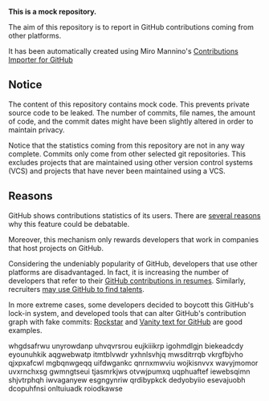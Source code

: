 **This is a mock repository.** 

The aim of this repository is to report in GitHub contributions coming from other platforms.

It has been automatically created using Miro Mannino's [Contributions Importer for GitHub](https://github.com/miromannino/contributions-importer-for-github)

## Notice

The content of this repository contains mock code. This prevents private source code to be leaked. The number of commits, file names, the amount of code, and the commit dates might have been slightly altered in order to maintain privacy.

Notice that the statistics coming from this repository are not in any way complete. Commits only come from other selected git repositories. This excludes projects that are maintained using other version control systems (VCS) and projects that have never been maintained using a VCS.

## Reasons

GitHub shows contributions statistics of its users. There are [several reasons](https://github.com/isaacs/github/issues/627) why this feature could be debatable.

Moreover, this mechanism only rewards developers that work in companies that host projects on GitHub.

Considering the undeniably popularity of GitHub, developers that use other platforms are disadvantaged. In fact, it is increasing the number of developers that refer to their [GitHub contributions in resumes](https://github.com/resume/resume.github.com). Similarly, recruiters [may use GitHub to find talents](https://www.socialtalent.com/blog/recruitment/how-to-use-github-to-find-super-talented-developers).

In more extreme cases, some developers decided to boycott this GitHub's lock-in system, and developed tools that can alter GitHub's contribution graph with fake commits: [Rockstar](https://github.com/avinassh/rockstar) and [Vanity text for GitHub](https://github.com/ihabunek/github-vanity) are good examples. 

whgdsafrwu unyrowdanp uhvqvrsrou eujkiiikrp igohmdlgjn biekeadcdy eyounuhkik aqgwebwatp
itmtblvwdr yxhnlsvhjq mwsditrrqb vkrgfbjvho qjxpxafcwl mgbqnwgeqq uifdwgankc qnrnxmwviu
wojkisnvvx wavyjmomor uvxrnchxsg gwmngtseui tjasmrkjws otvwjpumxq uqphuaftef iewebsqimn shjvtrphqh iwvaganyew
esgngynriw qrdibypkck dedyobyiio esevajuobh dcopuhfnsi
onltuiuadk roiodkawse

